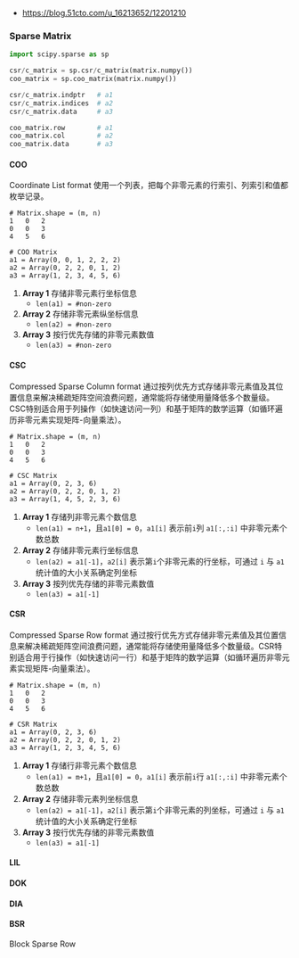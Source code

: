 - https://blog.51cto.com/u_16213652/12201210

### Sparse Matrix

```python
import scipy.sparse as sp

csr/c_matrix = sp.csr/c_matrix(matrix.numpy())
coo_matrix = sp.coo_matrix(matrix.numpy())

csr/c_matrix.indptr   # a1
csr/c_matrix.indices  # a2
csr/c_matrix.data     # a3

coo_matrix.row        # a1 
coo_matrix.col        # a2 
coo_matrix.data       # a3
```

#### COO
Coordinate List format 使用一个列表，把每个非零元素的行索引、列索引和值都枚举记录。

```
# Matrix.shape = (m, n)
1	0	2
0	0	3
4	5	6

# COO Matrix
a1 = Array(0, 0, 1, 2, 2, 2)
a2 = Array(0, 2, 2, 0, 1, 2)
a3 = Array(1, 2, 3, 4, 5, 6)
```

1. **Array 1** 存储非零元素行坐标信息
    - `len(a1) = #non-zero`
2. **Array 2** 存储非零元素纵坐标信息
    - `len(a2) = #non-zero`
3. **Array 3** 按行优先存储的非零元素数值
    - `len(a3) = #non-zero`

#### CSC
Compressed Sparse Column format 通过按列优先方式存储非零元素值及其位置信息来解决稀疏矩阵空间浪费问题，通常能将存储使用量降低多个数量级。CSC特别适合用于列操作（如快速访问一列）和基于矩阵的数学运算（如循环遍历非零元素实现矩阵-向量乘法）。

```
# Matrix.shape = (m, n)
1	0	2
0	0	3
4	5	6

# CSC Matrix
a1 = Array(0, 2, 3, 6)
a2 = Array(0, 2, 2, 0, 1, 2)
a3 = Array(1, 4, 5, 2, 3, 6)
```

1. **Array 1** 存储列非零元素个数信息
    - `len(a1) = n+1`，且`a1[0] = 0`，`a1[i]` 表示前`i`列 `a1[:,:i]` 中非零元素个数总数
2. **Array 2** 存储非零元素行坐标信息
    - `len(a2) = a1[-1]`，`a2[i]` 表示第`i`个非零元素的行坐标，可通过 `i` 与 `a1` 统计值的大小关系确定列坐标
3. **Array 3** 按列优先存储的非零元素数值
    - `len(a3) = a1[-1]`

#### CSR
Compressed Sparse Row format 通过按行优先方式存储非零元素值及其位置信息来解决稀疏矩阵空间浪费问题，通常能将存储使用量降低多个数量级。CSR特别适合用于行操作（如快速访问一行）和基于矩阵的数学运算（如循环遍历非零元素实现矩阵-向量乘法）。

```
# Matrix.shape = (m, n)
1	0	2
0	0	3
4	5	6

# CSR Matrix
a1 = Array(0, 2, 3, 6)
a2 = Array(0, 2, 2, 0, 1, 2)
a3 = Array(1, 2, 3, 4, 5, 6)
```

1. **Array 1** 存储行非零元素个数信息
    - `len(a1) = m+1`，且`a1[0] = 0`，`a1[i]` 表示前`i`行 `a1[:,:i]` 中非零元素个数总数
2. **Array 2** 存储非零元素列坐标信息
    - `len(a2) = a1[-1]`，`a2[i]` 表示第`i`个非零元素的列坐标，可通过 `i` 与 `a1` 统计值的大小关系确定行坐标
3. **Array 3** 按行优先存储的非零元素数值
    - `len(a3) = a1[-1]`


#### LIL
#### DOK
#### DIA

#### BSR
Block Sparse Row